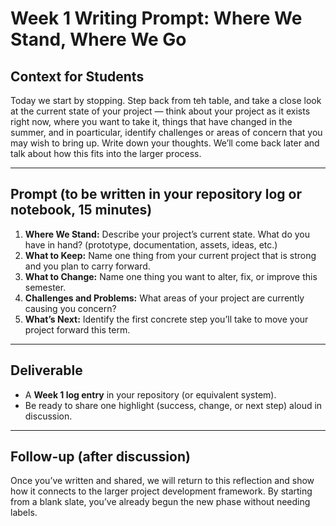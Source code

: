 # Week 1 Writing Prompt: Where We Stand, Where We Go

## Context for Students
Today we start by stopping.  Step back from teh table, and take a close look at the current state of your project — think about your project as it exists right now,  where you want to take it, things that have changed in the summer, and in poarticular, identify challenges or areas of concern that you may wish to bring up. Write down your thoughts. We’ll come back later and talk about how this fits into the larger process.

---

## Prompt (to be written in your repository log or notebook, 15 minutes)
1. **Where We Stand:** Describe your project’s current state. What do you have in hand? (prototype, documentation, assets, ideas, etc.)  
2. **What to Keep:** Name one thing from your current project that is strong and you plan to carry forward.  
3. **What to Change:** Name one thing you want to alter, fix, or improve this semester.
4. **Challenges and Problems:** What areas of your project are currently causing you concern?   
5. **What’s Next:** Identify the first concrete step you’ll take to move your project forward this term.  

---

## Deliverable
- A **Week 1 log entry** in your repository (or equivalent system).  
- Be ready to share one highlight (success, change, or next step) aloud in discussion.  

---

## Follow-up (after discussion)
Once you’ve written and shared, we will return to this reflection and show how it connects to the larger project development framework. By starting from a blank slate, you’ve already begun the new phase without needing labels.
